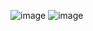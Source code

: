 ![image](https://github.com/CodeCrafters-study-group/Simple_crud_front_example/assets/98716688/55e9353a-40ab-4ba5-ac34-746199f866ce)
![image](https://github.com/CodeCrafters-study-group/Simple_crud_front_example/assets/98716688/fca35ba8-b718-4855-89ea-a555fd8e238c)
